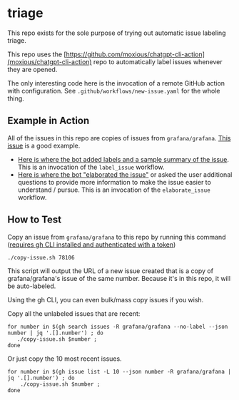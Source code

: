 # triage

This repo exists for the sole purpose of trying out automatic issue labeling triage.

This repo uses the [https://github.com/moxious/chatgpt-cli-action](moxious/chatgpt-cli-action) repo to automatically label issues whenever they are opened.

The only interesting code here is the invocation of a remote GitHub action with configuration.
See `.github/workflows/new-issue.yaml` for the whole thing.

## Example in Action

All of the issues in this repo are copies of issues from `grafana/grafana`.  [This issue](https://github.com/moxious/triage/issues/103) is a good example.

* [Here is where the bot added labels and a sample summary of the issue](https://github.com/moxious/triage/issues/103#issuecomment-1812801189).  This is an invocation of the `label_issue` workflow.
* [Here is where the bot "elaborated the issue"](https://github.com/moxious/triage/issues/103#issuecomment-1812802220) or asked the user additional questions to provide more information to make the issue easier to understand / pursue.  This is an invocation of the `elaborate_issue` workflow.

## How to Test

Copy an issue from `grafana/grafana` to this repo by running this command ([requires gh CLI installed and authenticated with a token](https://cli.github.com/manual/))

```
./copy-issue.sh 78106
```

This script will output the URL of a new issue created that is a copy of grafana/grafana's issue of the same number.
Because it's in this repo, it will be auto-labeled.

Using the gh CLI, you can even bulk/mass copy issues if you wish.

Copy all the unlabeled issues that are recent:

```
for number in $(gh search issues -R grafana/grafana --no-label --json number | jq '.[].number') ; do
   ./copy-issue.sh $number ; 
done
```

Or just copy the 10 most recent issues.

```
for number in $(gh issue list -L 10 --json number -R grafana/grafana | jq '.[].number') ; do
    ./copy-issue.sh $number ;
done
```
